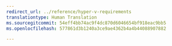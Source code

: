 ```yaml
---
redirect_url: ../reference/hyper-v-requirements
translationtype: Human Translation
ms.sourcegitcommit: 54eff4bb74ac9f4dc870d6046654bf918eac9bb5
ms.openlocfilehash: 577861d3b1240a3ce9ae4362b4a4b44088907882

---
```



<!--HONumber=Jan17_HO2-->


